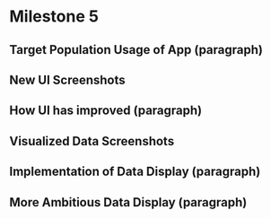 # Milestone 5
## Target Population Usage of App (paragraph)

## New UI Screenshots

## How UI has improved (paragraph)

## Visualized Data Screenshots

## Implementation of Data Display (paragraph)

## More Ambitious Data Display (paragraph)
